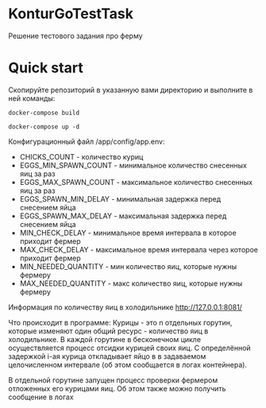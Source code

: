 # KonturGoTestTask
Решение тестового задания про ферму

# Quick start #

Скопируйте репозиторий в указанную вами директорию и выполните в ней команды:

` docker-compose build `

` docker-compose up -d `

Конфигурационный файл /app/config/app.env:

+ CHICKS_COUNT - количество куриц
+ EGGS_MIN_SPAWN_COUNT - минимальное количество снесенных яиц за раз
+ EGGS_MAX_SPAWN_COUNT - максимальное количество снесенных яиц за раз
+ EGGS_SPAWN_MIN_DELAY - минимальная задержка перед снесением яйца
+ EGGS_SPAWN_MAX_DELAY - максимальная задержка перед снесением яйца
+ MIN_CHECK_DELAY - минимальное время интервала в которое приходит фермер
+ MAX_CHECK_DELAY - максимальное время интервала через которое приходит фермер
+ MIN_NEEDED_QUANTITY - мин количество яиц, которые нужны фермеру
+ MAX_NEEDED_QUANTITY - макс количество яиц, которые нужны фермеру

Информация по количеству яиц в холодильнике
http://127.0.0.1:8081/

Что происходит в программе:
Курицы - это n отдельных горутин, которые изменяют один общий ресурс - количество яиц в холодильнике.
В каждой горутине в бесконечном цикле осуществляется процесс отсидки курицей своих яиц. С определённой задержкой i-ая курица откладывает яйцо в в задаваемом целочисленном интервале (об этом сообщается в логах контейнера). 

В отдельной горутине запущен процесс проверки фермером отложенных его курицами яиц. Об этом также можно получить сообщение в логах 
